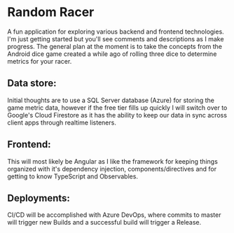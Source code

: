 # Random Racer
A fun application for exploring various backend and frontend technologies.  
I'm just getting started but you'll see comments and descriptions as I make progress.
The general plan at the moment is to take the concepts from the Android dice game created a while ago of rolling three dice to determine metrics for your racer.

## Data store:
Initial thoughts are to use a SQL Server database (Azure) for storing the game metric data, however if the free tier fills up quickly I will switch over to Google's Cloud Firestore as it has the ability to keep our data in sync across client apps through realtime listeners.

## Frontend:
This will most likely be Angular as I like the framework for keeping things organized with it's dependency injection, components/directives and for getting to know TypeScript and Observables.

## Deployments:
CI/CD will be accomplished with Azure DevOps, where commits to master will trigger new Builds and a successful build will trigger a Release.
